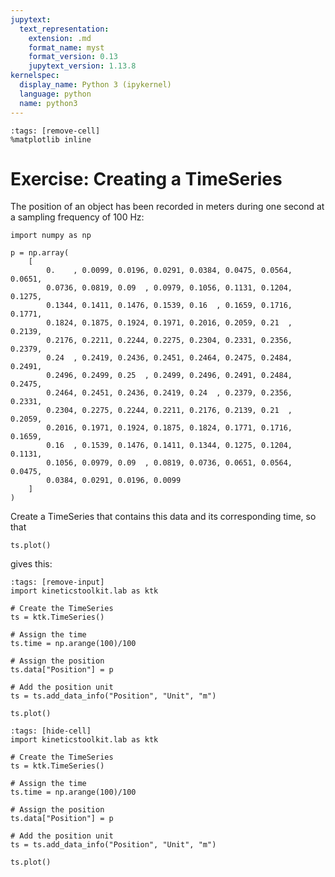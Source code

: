 ```yaml
---
jupytext:
  text_representation:
    extension: .md
    format_name: myst
    format_version: 0.13
    jupytext_version: 1.13.8
kernelspec:
  display_name: Python 3 (ipykernel)
  language: python
  name: python3
---
```


```{code-cell} ipython3
:tags: [remove-cell]
%matplotlib inline
```

# Exercise: Creating a TimeSeries

The position of an object has been recorded in meters during one second at a sampling frequency of 100 Hz:

```{code-cell} ipython3
import numpy as np

p = np.array(
    [
        0.    , 0.0099, 0.0196, 0.0291, 0.0384, 0.0475, 0.0564, 0.0651,
        0.0736, 0.0819, 0.09  , 0.0979, 0.1056, 0.1131, 0.1204, 0.1275,
        0.1344, 0.1411, 0.1476, 0.1539, 0.16  , 0.1659, 0.1716, 0.1771,
        0.1824, 0.1875, 0.1924, 0.1971, 0.2016, 0.2059, 0.21  , 0.2139,
        0.2176, 0.2211, 0.2244, 0.2275, 0.2304, 0.2331, 0.2356, 0.2379,
        0.24  , 0.2419, 0.2436, 0.2451, 0.2464, 0.2475, 0.2484, 0.2491,
        0.2496, 0.2499, 0.25  , 0.2499, 0.2496, 0.2491, 0.2484, 0.2475,
        0.2464, 0.2451, 0.2436, 0.2419, 0.24  , 0.2379, 0.2356, 0.2331,
        0.2304, 0.2275, 0.2244, 0.2211, 0.2176, 0.2139, 0.21  , 0.2059,
        0.2016, 0.1971, 0.1924, 0.1875, 0.1824, 0.1771, 0.1716, 0.1659,
        0.16  , 0.1539, 0.1476, 0.1411, 0.1344, 0.1275, 0.1204, 0.1131,
        0.1056, 0.0979, 0.09  , 0.0819, 0.0736, 0.0651, 0.0564, 0.0475,
        0.0384, 0.0291, 0.0196, 0.0099
    ]
)
```

Create a TimeSeries that contains this data and its corresponding time, so that

```
ts.plot()
```

gives this:

```{code-cell} ipython3
:tags: [remove-input]
import kineticstoolkit.lab as ktk

# Create the TimeSeries
ts = ktk.TimeSeries()

# Assign the time
ts.time = np.arange(100)/100

# Assign the position
ts.data["Position"] = p

# Add the position unit
ts = ts.add_data_info("Position", "Unit", "m")

ts.plot()
```

```{code-cell} ipython3
:tags: [hide-cell]
import kineticstoolkit.lab as ktk

# Create the TimeSeries
ts = ktk.TimeSeries()

# Assign the time
ts.time = np.arange(100)/100

# Assign the position
ts.data["Position"] = p

# Add the position unit
ts = ts.add_data_info("Position", "Unit", "m")

ts.plot()
```
